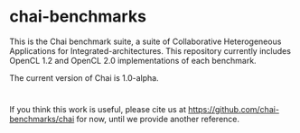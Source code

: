 # chai-benchmarks
This is the Chai benchmark suite, a suite of Collaborative Heterogeneous Applications for Integrated-architectures. This repository currently includes OpenCL 1.2 and OpenCL 2.0 implementations of each benchmark.

The current version of Chai is 1.0-alpha.

#

If you think this work is useful, please cite us at https://github.com/chai-benchmarks/chai for now, until we provide another reference.